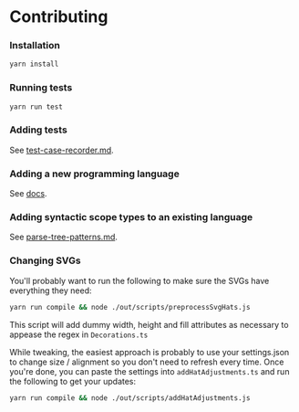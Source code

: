 # Contributing

### Installation

```sh
yarn install
```

### Running tests

```sh
yarn run test
```

### Adding tests

See [test-case-recorder.md](docs/test-case-recorder.md).

### Adding a new programming language

See [docs](docs/adding-a-new-language.md).

### Adding syntactic scope types to an existing language

See [parse-tree-patterns.md](docs/parse-tree-patterns.md).

### Changing SVGs

You'll probably want to run the following to make sure the SVGs have everything they need:

```sh
yarn run compile && node ./out/scripts/preprocessSvgHats.js
```

This script will add dummy width, height and fill attributes as necessary to appease the regex in `Decorations.ts`

While tweaking, the easiest approach is probably to use your settings.json to change size / alignment so you don't need to refresh every time.  Once you're done, you can paste the settings into `addHatAdjustments.ts` and run the following to get your updates:

```sh
yarn run compile && node ./out/scripts/addHatAdjustments.js
```